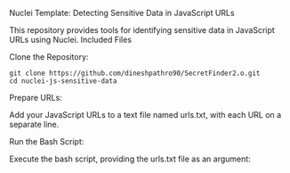 Nuclei Template: Detecting Sensitive Data in JavaScript URLs

This repository provides tools for identifying sensitive data in JavaScript URLs using Nuclei.
Included Files


Clone the Repository:

    git clone https://github.com/dineshpathro90/SecretFinder2.o.git
    cd nuclei-js-sensitive-data

Prepare URLs:

Add your JavaScript URLs to a text file named urls.txt, with each URL on a separate line.

Run the Bash Script:

Execute the bash script, providing the urls.txt file as an argument:
